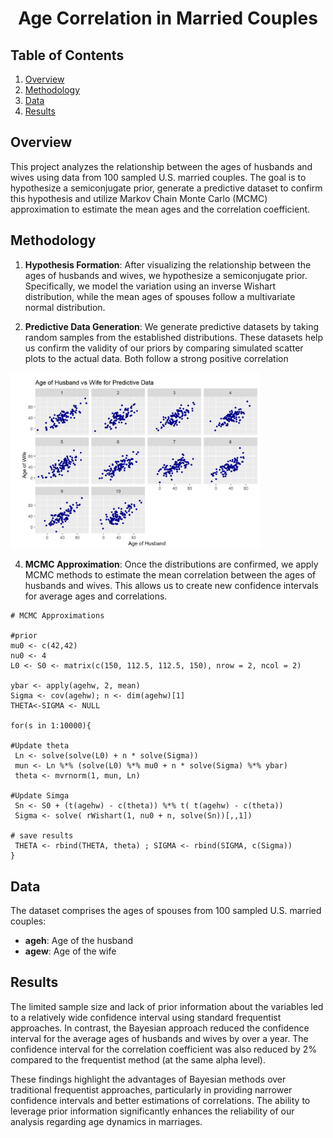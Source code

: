 # <div align="center">**Age Correlation in Married Couples**</div>

## Table of Contents 
1. [Overview](#overview) 
2. [Methodology](#methodology) 
3. [Data](#data)
4. [Results](#results)

## Overview
This project analyzes the relationship between the ages of husbands and wives using data from 100 sampled U.S. married couples. The goal is to hypothesize a semiconjugate prior, generate a predictive dataset to confirm this hypothesis and utilize Markov Chain Monte Carlo (MCMC) approximation to estimate the mean ages and the correlation coefficient.

## Methodology
1. **Hypothesis Formation**: After visualizing the relationship between the ages of husbands and wives, we hypothesize a semiconjugate prior. Specifically, we model the variation using an inverse Wishart distribution, while the mean ages of spouses follow a multivariate normal distribution.

2. **Predictive Data Generation**: We generate predictive datasets by taking random samples from the established distributions. These datasets help us confirm the validity of our priors by comparing simulated scatter plots to the actual data. Both follow a strong positive correlation

<img src="https://github.com/RoryQo/Age-Correlation-in-Married-Couples-Bayesian-Analysis-Challenge/blob/main/Figures/PredictiveDataSets.jpg" width="400" />


4. **MCMC Approximation**: Once the distributions are confirmed, we apply MCMC methods to estimate the mean correlation between the ages of husbands and wives. This allows us to create new confidence intervals for average ages and correlations.

```
# MCMC Approximations

#prior
mu0 <- c(42,42)
nu0 <- 4
L0 <- S0 <- matrix(c(150, 112.5, 112.5, 150), nrow = 2, ncol = 2)

ybar <- apply(agehw, 2, mean)
Sigma <- cov(agehw); n <- dim(agehw)[1]
THETA<-SIGMA <- NULL

for(s in 1:10000){
 
#Update theta
 Ln <- solve(solve(L0) + n * solve(Sigma))
 mun <- Ln %*% (solve(L0) %*% mu0 + n * solve(Sigma) %*% ybar)
 theta <- mvrnorm(1, mun, Ln)
 
#Update Simga
 Sn <- S0 + (t(agehw) - c(theta)) %*% t( t(agehw) - c(theta))
 Sigma <- solve( rWishart(1, nu0 + n, solve(Sn))[,,1])
 
# save results
 THETA <- rbind(THETA, theta) ; SIGMA <- rbind(SIGMA, c(Sigma))
}
```

## Data
The dataset comprises the ages of spouses from 100 sampled U.S. married couples:
- **ageh**: Age of the husband
- **agew**: Age of the wife

## Results
The limited sample size and lack of prior information about the variables led to a relatively wide confidence interval using standard frequentist approaches. In contrast, the Bayesian approach reduced the confidence interval for the average ages of husbands and wives by over a year. The confidence interval for the correlation coefficient was also reduced by 2% compared to the frequentist method (at the same alpha level).

These findings highlight the advantages of Bayesian methods over traditional frequentist approaches, particularly in providing narrower confidence intervals and better estimations of correlations. The ability to leverage prior information significantly enhances the reliability of our analysis regarding age dynamics in marriages.
